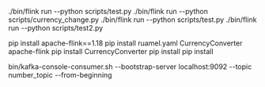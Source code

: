 ./bin/flink run --python scripts/test.py
./bin/flink run --python scripts/currency_change.py
./bin/flink run --python scripts/test.py
./bin/flink run --python scripts/test2.py

pip install apache-flink==1.18
pip install ruamel.yaml CurrencyConverter apache-flink
pip install CurrencyConverter
pip install
pip install


bin/kafka-console-consumer.sh --bootstrap-server localhost:9092 --topic number_topic --from-beginning
